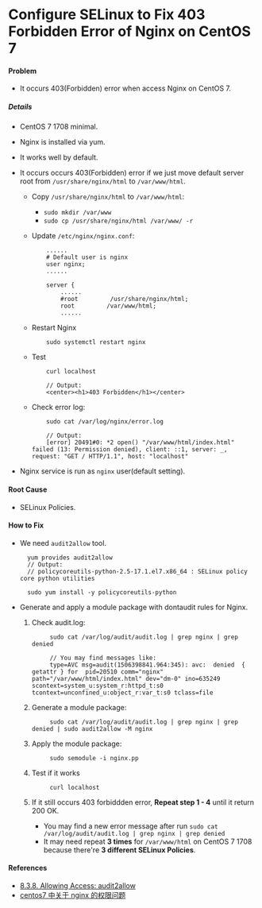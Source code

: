 # Configure SELinux to Fix 403 Forbidden Error of Nginx on CentOS 7

#### Problem
* It occurs 403(Forbidden) error when access Nginx on CentOS 7.

##### Details
* CentOS 7 1708 minimal.
* Nginx is installed via yum.
* It works well by default.
* It occurs occurs 403(Forbidden) error if we just move default server root from `/usr/share/nginx/html` to `/var/www/html`.

  * Copy `/usr/share/nginx/html` to `/var/www/html`:
    * `sudo mkdir /var/www`
    * `sudo cp /usr/share/nginx/html /var/www/ -r`

  * Update `/etc/nginx/nginx.conf`:

            ......
            # Default user is nginx
            user nginx;
            ......

            server {
                ......
                #root         /usr/share/nginx/html;
                root         /var/www/html;
                ......

  * Restart Nginx
    
            sudo systemctl restart nginx

  * Test

            curl localhost

            // Output:
            <center><h1>403 Forbidden</h1></center>

  * Check error log:

            sudo cat /var/log/nginx/error.log

            // Output:
            [error] 20491#0: *2 open() "/var/www/html/index.html" failed (13: Permission denied), client: ::1, server: _, request: "GET / HTTP/1.1", host: "localhost"

* Nginx service is run as `nginx` user(default setting).

#### Root Cause
* SELinux Policies.

#### How to Fix
* We need `audit2allow` tool.

        yum provides audit2allow
        // Output: 
        // policycoreutils-python-2.5-17.1.el7.x86_64 : SELinux policy core python utilities

        sudo yum install -y policycoreutils-python

* Generate and apply a module package with dontaudit rules for Nginx.
 
  1. Check audit.log:
    
              sudo cat /var/log/audit/audit.log | grep nginx | grep denied
    
              // You may find messages like:
              type=AVC msg=audit(1506398841.964:345): avc:  denied  { getattr } for  pid=20510 comm="nginx" path="/var/www/html/index.html" dev="dm-0" ino=635249 scontext=system_u:system_r:httpd_t:s0 tcontext=unconfined_u:object_r:var_t:s0 tclass=file

  2. Generate a module package:
    
              sudo cat /var/log/audit/audit.log | grep nginx | grep denied | sudo audit2allow -M nginx
    
  3. Apply the module package:
    
              sudo semodule -i nginx.pp

  4. Test if it works

              curl localhost

  5. If it still occurs 403 forbiddden error, **Repeat step 1 - 4** until it return 200 OK.
      * You may find a new error message after run `sudo cat /var/log/audit/audit.log | grep nginx | grep denied`
      * It may need repeat **3 times** for `/var/www/html` on CentOS 7 1708 because there're **3 different SELinux Policies**.

#### References
* [8.3.8. Allowing Access: audit2allow](https://access.redhat.com/documentation/en-US/Red_Hat_Enterprise_Linux/6/html/Security-Enhanced_Linux/sect-Security-Enhanced_Linux-Fixing_Problems-Allowing_Access_audit2allow.html)
* [centos7 中关于 nginx 的权限问题](https://www.v2ex.com/t/171804)


